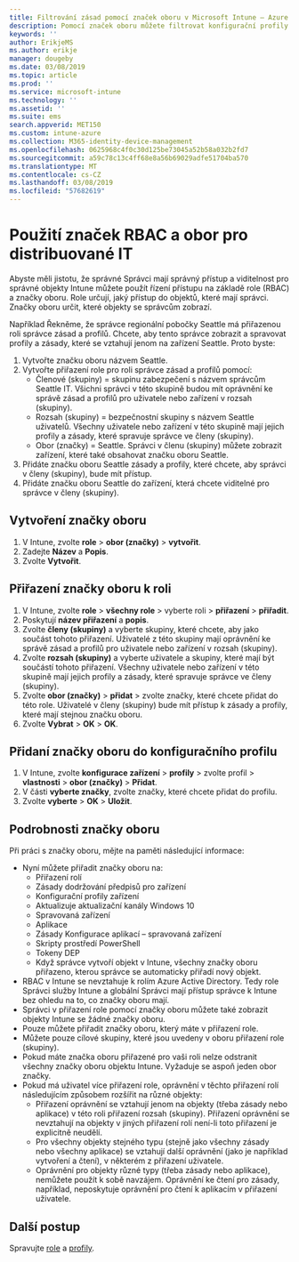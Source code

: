 ```yaml
---
title: Filtrování zásad pomocí značek oboru v Microsoft Intune – Azure | Microsoft Docs
description: Pomocí značek oboru můžete filtrovat konfigurační profily pro konkrétní role.
keywords: ''
author: ErikjeMS
ms.author: erikje
manager: dougeby
ms.date: 03/08/2019
ms.topic: article
ms.prod: ''
ms.service: microsoft-intune
ms.technology: ''
ms.assetid: ''
ms.suite: ems
search.appverid: MET150
ms.custom: intune-azure
ms.collection: M365-identity-device-management
ms.openlocfilehash: 0625968c4f0c30d125be73045a52b58a032b2fd7
ms.sourcegitcommit: a59c78c13c4ff68e8a56b69029adfe51704ba570
ms.translationtype: MT
ms.contentlocale: cs-CZ
ms.lasthandoff: 03/08/2019
ms.locfileid: "57682619"
---
```

# <a name="use-rbac-and-scope-tags-for-distributed-it"></a>Použití značek RBAC a obor pro distribuované IT

Abyste měli jistotu, že správné Správci mají správný přístup a viditelnost pro správné objekty Intune můžete použít řízení přístupu na základě role (RBAC) a značky oboru. Role určují, jaký přístup do objektů, které mají správci. Značky oboru určit, které objekty se správcům zobrazí.

Například Řekněme, že správce regionální pobočky Seattle má přiřazenou roli správce zásad a profilů. Chcete, aby tento správce zobrazit a spravovat profily a zásady, které se vztahují jenom na zařízení Seattle. Proto byste:

1. Vytvořte značku oboru názvem Seattle.
2. Vytvořte přiřazení role pro roli správce zásad a profilů pomocí: 
    - Členové (skupiny) = skupinu zabezpečení s názvem správcům Seattle IT. Všichni správci v této skupině budou mít oprávnění ke správě zásad a profilů pro uživatele nebo zařízení v rozsah (skupiny).
    - Rozsah (skupiny) = bezpečnostní skupiny s názvem Seattle uživatelů. Všechny uživatele nebo zařízení v této skupině mají jejich profily a zásady, které spravuje správce ve členy (skupiny). 
    - Obor (značky) = Seattle. Správci v členu (skupiny) můžete zobrazit zařízení, které také obsahovat značku oboru Seattle.
3. Přidáte značku oboru Seattle zásady a profily, které chcete, aby správci v členy (skupiny), bude mít přístup.
4. Přidáte značku oboru Seattle do zařízení, která chcete viditelné pro správce v členy (skupiny). 


## <a name="to-create-a-scope-tag"></a>Vytvoření značky oboru

1. V Intune, zvolte **role** > **obor (značky)** > **vytvořit**.
2. Zadejte **Název** a **Popis**.
3. Zvolte **Vytvořit**.

## <a name="to-assign-a-scope-tag-to-a-role"></a>Přiřazení značky oboru k roli

1. V Intune, zvolte **role** > **všechny role** > vyberte roli > **přiřazení** > **přiřadit**.
2. Poskytují **název přiřazení** a **popis**.
3. Zvolte **členy (skupiny)** a vyberte skupiny, které chcete, aby jako součást tohoto přiřazení. Uživatelé z této skupiny mají oprávnění ke správě zásad a profilů pro uživatele nebo zařízení v rozsah (skupiny).
4. Zvolte **rozsah (skupiny)** a vyberte uživatele a skupiny, které mají být součástí tohoto přiřazení. Všechny uživatele nebo zařízení v této skupině mají jejich profily a zásady, které spravuje správce ve členy (skupiny).
5. Zvolte **obor (značky)** > **přidat** > zvolte značky, které chcete přidat do této role. Uživatelé v členy (skupiny) bude mít přístup k zásady a profily, které mají stejnou značku oboru.
6. Zvolte **Vybrat** > **OK** > **OK**. 

## <a name="to-add-a-scope-tag-to-a-configuration-profile"></a>Přidaní značky oboru do konfiguračního profilu
1. V Intune, zvolte **konfigurace zařízení** > **profily** > zvolte profil > **vlastnosti** > **obor (značky)**   >  **Přidat**.
2. V části **vyberte značky**, zvolte značky, které chcete přidat do profilu.
3. Zvolte **vyberte** > **OK** > **Uložit**.

## <a name="scope-tag-details"></a>Podrobnosti značky oboru
Při práci s značky oboru, mějte na paměti následující informace:

- Nyní můžete přiřadit značky oboru na:
    - Přiřazení rolí
    - Zásady dodržování předpisů pro zařízení
    - Konfigurační profily zařízení
    - Aktualizuje aktualizační kanály Windows 10
    - Spravovaná zařízení
    - Aplikace
    - Zásady Konfigurace aplikací – spravovaná zařízení
    - Skripty prostředí PowerShell
    - Tokeny DEP
    - Když správce vytvoří objekt v Intune, všechny značky oboru přiřazeno, kterou správce se automaticky přiřadí nový objekt.
- RBAC v Intune se nevztahuje k rolím Azure Active Directory. Tedy role Správci služby Intune a globální Správci mají přístup správce k Intune bez ohledu na to, co značky oboru mají.
- Správci v přiřazení role pomocí značky oboru můžete také zobrazit objekty Intune se žádné značky oboru.
- Pouze můžete přiřadit značky oboru, který máte v přiřazení role.
- Můžete pouze cílové skupiny, které jsou uvedeny v oboru přiřazení role (skupiny).
- Pokud máte značka oboru přiřazené pro vaši roli nelze odstranit všechny značky oboru objektu Intune. Vyžaduje se aspoň jeden obor značky.
- Pokud má uživatel více přiřazení role, oprávnění v těchto přiřazení rolí následujícím způsobem rozšířit na různé objekty:
    - Přiřazení oprávnění se vztahují jenom na objekty (třeba zásady nebo aplikace) v této roli přiřazení rozsah (skupiny). Přiřazení oprávnění se nevztahují na objekty v jiných přiřazení rolí není-li toto přiřazení je explicitně neudělí.
    - Pro všechny objekty stejného typu (stejně jako všechny zásady nebo všechny aplikace) se vztahují další oprávnění (jako je například vytvoření a čtení), v některém z přiřazení uživatele.
    - Oprávnění pro objekty různé typy (třeba zásady nebo aplikace), nemůžete použít k sobě navzájem. Oprávnění ke čtení pro zásady, například, neposkytuje oprávnění pro čtení k aplikacím v přiřazení uživatele.





## <a name="next-steps"></a>Další postup

Spravujte [role](role-based-access-control.md) a [profily](device-profile-assign.md).

